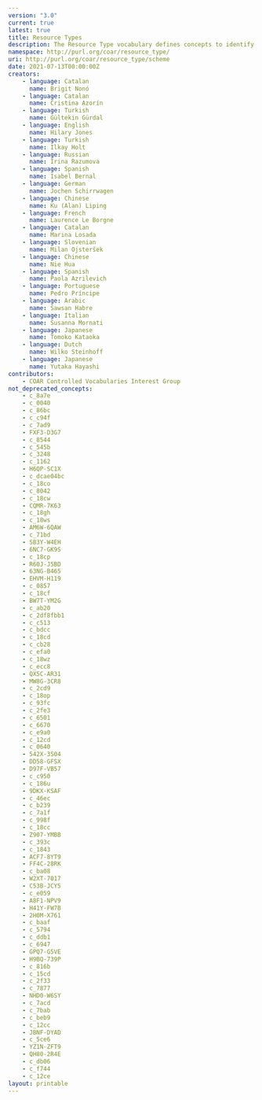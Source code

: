 ```yaml
---
version: "3.0"
current: true
latest: true
title: Resource Types
description: The Resource Type vocabulary defines concepts to identify the genre of a resource. Such resources, like publications, research data, audio and video objects, are typically deposited in institutional and thematic repositories or published in ejournals. This vocabulary supports a hierarchical model that relates narrower and broader concepts. Multilingual labels regard regional distinctions in language and term. Concepts of this vocabulary are mapped with terms and concepts of similar vocabularies and dictionaries.
namespace: http://purl.org/coar/resource_type/
uri: http://purl.org/coar/resource_type/scheme
date: 2021-07-13T00:00:00Z
creators:
    - language: Catalan
      name: Brigit Nonó
    - language: Catalan
      name: Cristina Azorín
    - language: Turkish
      name: Gültekin Gürdal
    - language: English
      name: Hilary Jones
    - language: Turkish
      name: Ilkay Holt
    - language: Russian
      name: Irina Razumova
    - language: Spanish
      name: Isabel Bernal
    - language: German
      name: Jochen Schirrwagen
    - language: Chinese
      name: Ku (Alan) Liping
    - language: French
      name: Laurence Le Borgne
    - language: Catalan
      name: Marina Losada
    - language: Slovenian
      name: Milan Ojsteršek
    - language: Chinese
      name: Nie Hua
    - language: Spanish
      name: Paola Azrilevich
    - language: Portuguese
      name: Pedro Príncipe
    - language: Arabic
      name: Sawsan Habre
    - language: Italian
      name: Susanna Mornati
    - language: Japanese
      name: Tomoko Kataoka
    - language: Dutch
      name: Wilko Steinhoff
    - language: Japanese
      name: Yutaka Hayashi
contributors:
    - COAR Controlled Vocabularies Interest Group
not_deprecated_concepts:
    - c_8a7e
    - c_0040
    - c_86bc
    - c_c94f
    - c_7ad9
    - FXF3-D3G7
    - c_8544
    - c_545b
    - c_3248
    - c_1162
    - H6QP-SC1X
    - c_dcae04bc
    - c_18co
    - c_8042
    - c_18cw
    - CQMR-7K63
    - c_18gh
    - c_18ws
    - AM6W-6QAW
    - c_71bd
    - SB3Y-W4EH
    - 6NC7-GK9S
    - c_18cp
    - R60J-J5BD
    - 63NG-B465
    - EHVM-H119
    - c_0857
    - c_18cf
    - BW7T-YM2G
    - c_ab20
    - c_2df8fbb1
    - c_c513
    - c_bdcc
    - c_18cd
    - c_cb28
    - c_efa0
    - c_18wz
    - c_ecc8
    - QX5C-AR31
    - MW8G-3CR8
    - c_2cd9
    - c_18op
    - c_93fc
    - c_2fe3
    - c_6501
    - c_6670
    - c_e9a0
    - c_12cd
    - c_0640
    - 542X-3S04
    - DD58-GFSX
    - D97F-VB57
    - c_c950
    - c_186u
    - 9DKX-KSAF
    - c_46ec
    - c_b239
    - c_7a1f
    - c_998f
    - c_18cc
    - Z907-YMBB
    - c_393c
    - c_1843
    - ACF7-8YT9
    - FF4C-28RK
    - c_ba08
    - W2XT-7017
    - C53B-JCY5
    - c_e059
    - A8F1-NPV9
    - H41Y-FW7B
    - 2H0M-X761
    - c_baaf
    - c_5794
    - c_ddb1
    - c_6947
    - GPQ7-G5VE
    - H9BQ-739P
    - c_816b
    - c_15cd
    - c_2f33
    - c_7877
    - NHD0-W6SY
    - c_7acd
    - c_7bab
    - c_beb9
    - c_12cc
    - JBNF-DYAD
    - c_5ce6
    - YZ1N-ZFT9
    - QH80-2R4E
    - c_db06
    - c_f744
    - c_12ce
layout: printable
---
```


